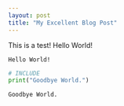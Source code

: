```yaml
---
layout: post
title: "My Excellent Blog Post"
---
```



This is a test! Hello World!



    Hello World!



```python
# INCLUDE
print("Goodbye World.")
```

    Goodbye World.

